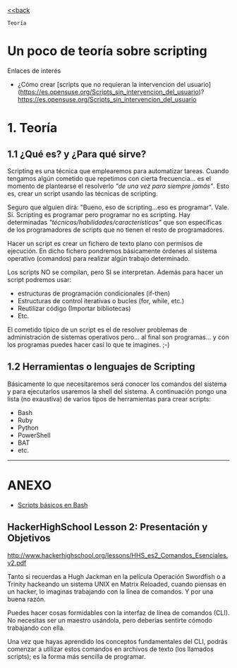 
[<<back](README.md)

```
Teoría
```

# Un poco de teoría sobre scripting

Enlaces de interés
* ¿Cómo crear [scripts que no requieran la intervencion del usuario]
 (https://es.opensuse.org/Scripts_sin_intervencion_del_usuario)?
https://es.opensuse.org/Scripts_sin_intervencion_del_usuario

# 1. Teoría

## 1.1 ¿Qué es? y ¿Para qué sirve?

Scripting es una técnica que emplearemos para automatizar tareas.
Cuando tengamos algún cometido que repetimos con cierta frecuencia... es el momento de plantearse el resolverlo _"de una vez para siempre jamás"_. Esto es, crear un script usando las técnicas de scripting.

Seguro que alguien dirá: "Bueno, eso de scripting...eso es programar". Vale. Si. Scripting es programar pero programar no es scripting. Hay determinadas _"técnicas/habilidades/características"_ que son específicas de los programadores de scripts que no tienen el resto de programadores.

Hacer un script es crear un fichero de texto plano con permisos de ejecución. En dicho fichero pondremos básicamente órdenes al sistema operativo (comandos) para realizar algún trabajo determinado.

Los scripts NO se compilan, pero SI se interpretan. Además para hacer un script podremos usar:
* estructuras de programación condicionales (if-then)
* Estructuras de control iterativas o bucles (for, while, etc.)
* Reutilizar código (Importar bibliotecas)
* Etc.

El cometido típico de un script es el de resolver problemas de administración de sistemas operativos pero... al final son programas... y con los programas puedes hacer casi lo que te imagines. ;-)

## 1.2  Herramientas o lenguajes de Scripting

Básicamente lo que necesitaremos será conocer los comandos del sistema y para ejecutarlos usaremos la shell del sistema. A continuación pongo una lista (no exaustiva) de varios tipos de herramientas para crear scripts:
* Bash
* Ruby
* Python
* PowerShell
* BAT
* etc.

---

# ANEXO

* [Scripts básicos en Bash](https://www.ochobitshacenunbyte.com/2019/07/17/scripts-basicos-en-bash)

## HackerHighSchool Lesson 2: Presentación y Objetivos

http://www.hackerhighschool.org/lessons/HHS_es2_Comandos_Esenciales.v2.pdf

Tanto si recuerdas a Hugh Jackman en la película Operación Swordfish
o a Trinity hackeando un sistema UNIX en Matrix Reloaded,
cuando piensas en un hacker, lo imaginas trabajando con la línea de comandos.
Y por una buena razón.

Puedes hacer cosas formidables con la interfaz de línea de comandos (CLI).
No necesitas ser un maestro usándola, pero deberías sentirte cómodo trabajando con ella.

Una vez que hayas aprendido los conceptos fundamentales del CLI, podrás comenzar a utilizar estos comandos en archivos de texto
(los llamados scripts); es la forma más sencilla de programar.
